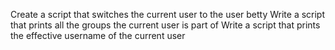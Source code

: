 Create a script that switches the current user to the user betty
Write a script that prints all the groups the current user is part of
Write a script that prints the effective username of the current user
